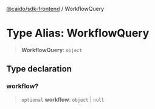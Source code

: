[@caido/sdk-frontend](../index.md) / WorkflowQuery

# Type Alias: WorkflowQuery

> **WorkflowQuery**: `object`

## Type declaration

### workflow?

> `optional` **workflow**: `object` \| `null`
